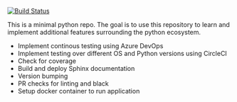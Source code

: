 [![Build Status](https://dev.azure.com/mathurk1/az-devops-repo/_apis/build/status/mathurk1.az-devops-repo?branchName=master)](https://dev.azure.com/mathurk1/az-devops-repo/_build/latest?definitionId=2&branchName=master)

This is a minimal python repo. The goal is to use this repository to learn and implement additional features surrounding the python ecosystem.

- Implement continous testing using Azure DevOps
- Implement testing over different OS and Python versions using CircleCI
- Check for coverage
- Build and deploy Sphinx documentation
- Version bumping
- PR checks for linting and black
- Setup docker container to run application
